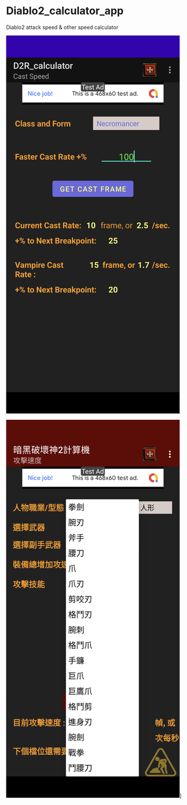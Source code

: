 # Diablo2_calculator_app
Diablo2 attack speed &amp; other speed calculator

![image](https://github.com/KurtDing/Diablo2_calculator_app/blob/main/screenshot/Screenshot_20211030-235757.png)    
    
![img IAS calculate](https://github.com/KurtDing/Diablo2_calculator_app/blob/main/screenshot/Screenshot_20211031-000205.png)]    

    
